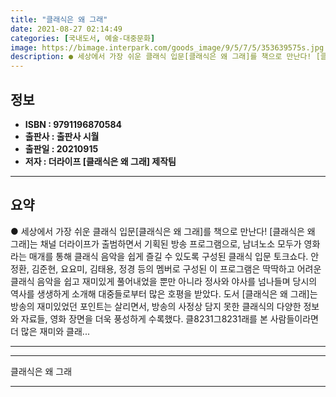 ```yaml
---
title: "클래식은 왜 그래"
date: 2021-08-27 02:14:49
categories: [국내도서, 예술-대중문화]
image: https://bimage.interpark.com/goods_image/9/5/7/5/353639575s.jpg
description: ● 세상에서 가장 쉬운 클래식 입문[클래식은 왜 그래]를 책으로 만난다! [클래식은 왜 그래]는 채널 더라이프가 출범하면서 기획된 방송 프로그램으로, 남녀노소 모두가 영화라는 매개를 통해 클래식 음악을 쉽게 즐길 수 있도록 구성된 클래식 입문 토크쇼다. 안정환, 김준현, 요요미, 김태
---
```


## **정보**

- **ISBN : 9791196870584**
- **출판사 : 출판사 시월**
- **출판일 : 20210915**
- **저자 : 더라이프 [클래식은 왜 그래] 제작팀**

------



## **요약**

●  세상에서 가장 쉬운 클래식 입문[클래식은 왜 그래]를 책으로 만난다! [클래식은 왜 그래]는 채널 더라이프가 출범하면서 기획된 방송 프로그램으로, 남녀노소 모두가 영화라는 매개를 통해 클래식 음악을 쉽게 즐길 수 있도록 구성된 클래식 입문 토크쇼다. 안정환, 김준현, 요요미, 김태용, 정경 등의 멤버로 구성된 이 프로그램은 딱딱하고 어려운 클래식 음악을 쉽고 재미있게 풀어내었을 뿐만 아니라 정사와 야사를 넘나들며 당시의 역사를 생생하게 소개해 대중들로부터 많은 호평을 받았다. 도서 [클래식은 왜 그래]는 방송의 재미있었던 포인트는 살리면서, 방송의 사정상 담지 못한 클래식의 다양한 정보와 자료들, 영화 장면을 더욱 풍성하게 수록했다. 클8231그8231래를 본 사람들이라면 더 많은 재미와 클래...

------



------


클래식은 왜 그래 

------



